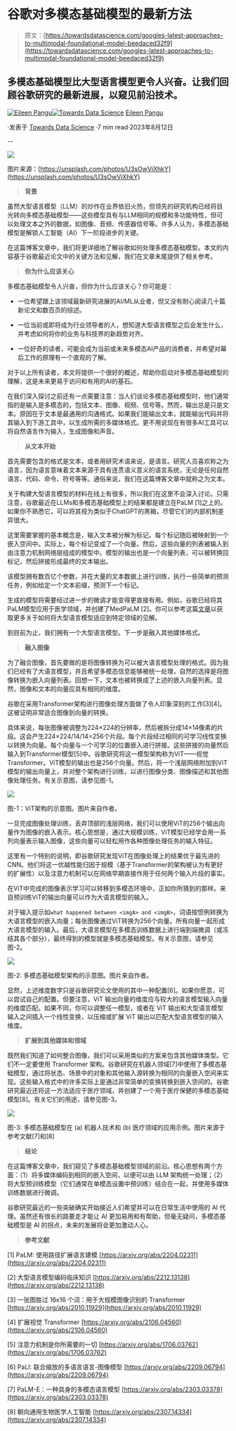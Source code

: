 # 谷歌对多模态基础模型的最新方法

> 原文：[https://towardsdatascience.com/googles-latest-approaches-to-multimodal-foundational-model-beedaced32f9](https://towardsdatascience.com/googles-latest-approaches-to-multimodal-foundational-model-beedaced32f9)

## 多模态基础模型比大型语言模型更令人兴奋。让我们回顾谷歌研究的最新进展，以窥见前沿技术。

[](https://eileen-code4fun.medium.com/?source=post_page-----beedaced32f9--------------------------------)[![Eileen Pangu](../Images/cbdab572af709b6e6b52cb3a078f220d.png)](https://eileen-code4fun.medium.com/?source=post_page-----beedaced32f9--------------------------------)[](https://towardsdatascience.com/?source=post_page-----beedaced32f9--------------------------------)[![Towards Data Science](../Images/a6ff2676ffcc0c7aad8aaf1d79379785.png)](https://towardsdatascience.com/?source=post_page-----beedaced32f9--------------------------------) [Eileen Pangu](https://eileen-code4fun.medium.com/?source=post_page-----beedaced32f9--------------------------------)

·发表于 [Towards Data Science](https://towardsdatascience.com/?source=post_page-----beedaced32f9--------------------------------) ·7 min read·2023年8月12日

--

![](../Images/4c992bcc9d7d065534e2c5fec5e58b79.png)

图片来源：[https://unsplash.com/photos/U3sOwViXhkY](https://unsplash.com/photos/U3sOwViXhkY)

> **背景**

虽然大型语言模型（LLM）的炒作在业界依旧火热，但领先的研究机构已经将目光转向多模态基础模型——这些模型具有与LLM相同的规模和多功能特性，但可以处理文本之外的数据，如图像、音频、传感器信号等。许多人认为，多模态基础模型是解锁人工智能（AI）下一阶段进步的关键。

在这篇博客文章中，我们将更详细地了解谷歌如何处理多模态基础模型。本文的内容基于谷歌最近论文中的关键方法和见解，我们在文章末尾提供了相关参考。

> **你为什么应该关心**

多模态基础模型令人兴奋，但你为什么应该关心？你可能是：

+   一位希望跟上该领域最新研究进展的AI/ML从业者，但又没有耐心阅读几十篇新论文和数百页的综述。

+   一位当前或即将成为行业领导者的人，想知道大型语言模型之后会发生什么，并考虑如何将你的业务与科技界的新趋势对齐。

+   一位好奇的读者，可能会成为当前或未来多模态AI产品的消费者，并希望对幕后工作的原理有一个直观的了解。

对于以上所有读者，本文将提供一个很好的概述，帮助你启动对多模态基础模型的理解，这是未来更易于访问和有用的AI的基石。

在我们深入探讨之前还有一点需要注意：当人们谈论多模态基础模型时，他们通常指的是输入是多模态的，包括文本、图像、视频、信号等。然而，输出总是只是文本。原因在于文本是最通用的沟通格式。如果我们能输出文本，就能输出代码并将其输入到下游工具中，以生成所需的多媒体格式。更不用说现在有很多AI工具可以将自然语言作为输入，生成图像和声音。

> **从文本开始**

首先需要包含的格式是文本，或者用研究术语来说，是语言。研究人员喜欢称之为语言，因为语言意味着文本来源于具有连贯语义意义的语言系统，无论是任何自然语言、代码、命令、符号等等。通俗来说，我们在这篇博客文章中就称之为文本。

关于构建大型语言模型的材料在线上有很多，所以我们在这里不会深入讨论。只需注意，谷歌最近在LLMs和多模态基础模型上的结果都是建立在PaLM [1]之上的。如果你不熟悉它，可以将其视为类似于ChatGPT的黑箱，尽管它们的内部机制差异很大。

这里需要掌握的基本概念是，输入文本被分解为标记。每个标记随后被映射到一个嵌入空间中。实际上，每个标记变成了一个向量。然后，这些向量的列表被输入到由注意力机制网络层组成的模型中。模型的输出也是一个向量列表，可以被转换回标记，然后拼接形成最终的文本输出。

该模型拥有数百亿个参数，并在大量的文本数据上进行训练，执行一些简单的预测任务，例如给定一个文本前缀，预测下一个标记。

生成的模型将需要经过进一步的微调才能变得更直接有用。例如，谷歌已经将其PaLM模型应用于医学领域，并创建了MedPaLM [2]。你可以参考这篇[文章](/how-to-use-large-language-models-llm-in-your-own-domains-b4dff2d08464)以获取更多关于如何将大型语言模型适应到特定领域的见解。

到目前为止，我们拥有一个大型语言模型。下一步是融入其他媒体格式。

> **融入图像**

为了融合图像，首先要做的是将图像转换为可以被大语言模型处理的格式。因为我们已经有了大语言模型，并且希望多模态信息能够被统一处理，自然的选择是将图像转换为嵌入向量列表。回想一下，文本也被转换成了上述的嵌入向量列表。显然，图像和文本的向量应具有相同的维度。

谷歌在采用Transformer架构进行图像处理方面做了令人印象深刻的工作[3][4]。这被证明非常适合图像到向量的转换。

具体来说，每张图像被调整为224×224的分辨率，然后被拆分成14×14像素的片段。这会产生224×224/14/14=256个片段。每个片段经过相同的可学习线性变换以转换为向量。每个向量与一个可学习的位置嵌入进行拼接。这些拼接的向量然后输入到Transformer模型[5]中。谷歌研究将这一模型架构称为ViT——视觉Transformer。ViT模型的输出也是256个向量。然后，将一个浅层网络附加到ViT模型的输出向量上，并对整个架构进行训练，以进行图像分类、图像描述和其他图像处理任务。有关示意图，请参见图-1。

![](../Images/14594b2ba46100f5bda3da94b55c2aa4.png)

图-1：ViT架构的示意图。图片来自作者。

一旦完成图像处理训练，丢弃顶部的浅层网络，我们可以使用ViT的256个输出向量作为图像的嵌入表示。核心思想是，通过大规模训练，ViT模型已经学会用一系列向量表示输入图像，这些向量可以轻松用作各种图像处理任务的输入特征。

这里有一个特别的说明，即谷歌研究发现ViT在图像处理上的结果优于最先进的CNN。他们将这一优越性能归因于规模（基于Transformer的架构被认为有更好的扩展性）以及注意力机制可以在网络早期直接作用于任何两个输入片段的事实。

在ViT中完成的图像表示学习可以转移到多模态环境中，正如你所猜到的那样。来自预训练ViT的输出向量可以作为大语言模型的输入。

对于输入提示如`what happened between <imgA> and <imgB>`，词语按惯例转换为大语言模型的嵌入向量；每张图像通过ViT转换为256个向量。所有向量一起形成大语言模型的输入。最后，大语言模型在多模态训练数据上进行端到端微调（或冻结其各个部分），最终得到的模型就是多模态基础模型。有关示意图，请参见图-2。

![](../Images/4989f2a7ec72bf29ad5c19ad46caad0e.png)

图-2: 多模态基础模型架构的示意图。图片来自作者。

显然，上述维度数字只是谷歌研究论文使用的其中一种配置[6]。如果你愿意，可以尝试自己的配置。但要注意，ViT 输出向量的维度应与较大的语言模型输入向量的维度匹配。如果不同，你可以调整任一模型，或者在 ViT 输出和大型语言模型输入之间插入一个线性变换，以压缩或扩展 ViT 输出以匹配大型语言模型的输入维度。

> **扩展到其他媒体和领域**

既然我们知道了如何整合图像，我们可以采用类似的方案来包含其他媒体类型。它们不一定要使用 Transformer 架构。谷歌研究在机器人领域[7]中使用了多模态基础模型，通过将状态、场景中的对象和其他输入源转换为相同的向量嵌入空间来实现。这些输入格式中的许多实际上是通过非常简单的变换转换到嵌入空间的。谷歌研究最近还将这一方法适应于医疗领域，并创建了一个用于医疗保健的多模态基础模型[8]。有关它们的用途，请参见图-3。

![](../Images/e157128e75cea13e1cdb7696f81c6cff.png)

图-3: 多模态基础模型在 (a) 机器人技术和 (b) 医疗领域的应用示例。图片来源于参考文献[7]和[8]

> **结论**

在这篇博客文章中，我们窥见了多模态基础模型领域的前沿。核心思想有两个方面：（1）将多媒体编码到相同的嵌入空间，以便可以由 LLM 架构统一处理；（2）将大型预训练模型（它们通常在单模态设置中预训练）结合在一起，并使用多媒体训练数据进行微调。

谷歌研究最近的一些突破确实开始接近人们希望并可以在日常生活中使用的 AI 代理。虽然还有很长的路要走才能让 AI 更加易用和有帮助，但毫无疑问，多模态基础模型是 AI 的拐点，未来的发展将会更加激动人心。

> **参考文献**

[1] PaLM: 使用路径扩展语言建模 [https://arxiv.org/abs/2204.02311](https://arxiv.org/abs/2204.02311)

[2] 大型语言模型编码临床知识 [https://arxiv.org/abs/2212.13138](https://arxiv.org/abs/2212.13138)

[3] 一张图胜过 16x16 个词：用于大规模图像识别的 Transformer [https://arxiv.org/abs/2010.11929](https://arxiv.org/abs/2010.11929)

[4] 扩展视觉 Transformer [https://arxiv.org/abs/2106.04560](https://arxiv.org/abs/2106.04560)

[5] 注意力机制是你所需要的一切 [https://arxiv.org/abs/1706.03762](https://arxiv.org/abs/1706.03762)

[6] PaLI: 联合缩放的多语言语言-图像模型 [https://arxiv.org/abs/2209.06794](https://arxiv.org/abs/2209.06794)

[7] PaLM-E：一种具身的多模态语言模型 [https://arxiv.org/abs/2303.03378](https://arxiv.org/abs/2303.03378)

[8] 朝向通用生物医学人工智能 [https://arxiv.org/abs/2307.14334](https://arxiv.org/abs/2307.14334)
